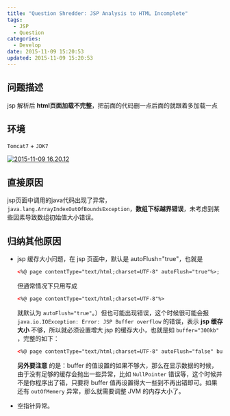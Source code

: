 ```yaml
---
title: "Question Shredder: JSP Analysis to HTML Incomplete"
tags:
  - JSP
  - Question
categories:
  - Develop
date: 2015-11-09 15:20:53
updated: 2015-11-09 15:20:53
---
```

## 问题描述
jsp 解析后 **html页面加载不完整**，把前面的代码删一点后面的就跟着多加载一点

## 环境
`Tomcat7` + `JDK7`

<!-- more -->
[![2015-11-09 16.20.12](http://7xkj8o.com1.z0.glb.clouddn.com/wp-content/uploads/2015/11/屏幕快照-2015-11-09-16.20.12-1020x647.png)](http://7xkj8o.com1.z0.glb.clouddn.com/wp-content/uploads/2015/11/屏幕快照-2015-11-09-16.20.12.png)

## 直接原因
jsp页面中调用的java代码出现了异常，`java.lang.ArrayIndexOutOfBoundsException`，**数组下标越界错误**，未考虑到某些因素导致数组初始值大小错误。

## 归纳其他原因

* jsp 缓存大小问题，在 jsp 页面中，默认是 autoFlush="true"，也就是
  ``` html
  <%@ page contentType="text/html;charset=UTF-8" autoFlush="true"%>;
  ```
  但通常情况下只用写成
  ``` html
  <%@ page contentType="text/html;charset=UTF-8"%>
  ```
  就默认为 `autoFlush="true"`。）但也可能出现错误，这个时候很可能会报 `java.io.IOException: Error: JSP Buffer overflow` 的错误，表示 **jsp 缓存大小** 不够，所以就必须设置增大 jsp 的缓存大小，也就是如 `buffer="300kb"` ，完整的如下：

  ``` html
  <%@ page contentType="text/html;charset=UTF-8" autoFlush="false" buffer="300kb"%>
  ```

  **另外要注意** 的是：buffer 的值设置的如果不够大，那么在显示数据的时候，由于没有足够的缓存会抛出一些异常，比如 `NullPointer` 错误等，这个时候并不是你程序出了错，只要将 buffer 值再设置得大一些到不再出错即可。如果还有 `outOfMemery` 异常，那么就需要调整 JVM 的内存大小了。

*   空指针异常。
